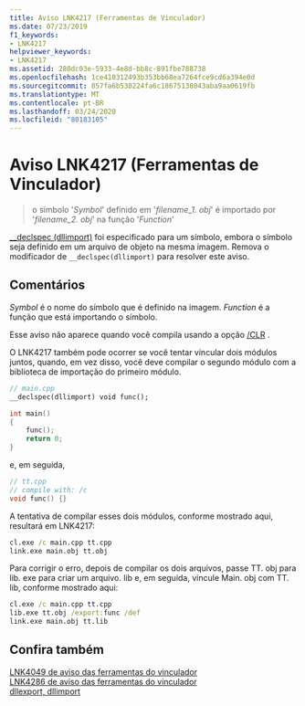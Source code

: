 ```yaml
---
title: Aviso LNK4217 (Ferramentas de Vinculador)
ms.date: 07/23/2019
f1_keywords:
- LNK4217
helpviewer_keywords:
- LNK4217
ms.assetid: 280dc03e-5933-4e8d-bb8c-891fbe788738
ms.openlocfilehash: 1ce410312493b353bb68ea7264fce9cd6a394e0d
ms.sourcegitcommit: 857fa6b530224fa6c18675138043aba9aa0619fb
ms.translationtype: MT
ms.contentlocale: pt-BR
ms.lasthandoff: 03/24/2020
ms.locfileid: "80183105"
---
```

# <a name="linker-tools-warning-lnk4217"></a>Aviso LNK4217 (Ferramentas de Vinculador)

> o símbolo '*Symbol*' definido em '*filename_1. obj*' é importado por '*filename_2. obj*' na função '*Function*'

[__declspec (dllimport)](../../cpp/dllexport-dllimport.md) foi especificado para um símbolo, embora o símbolo seja definido em um arquivo de objeto na mesma imagem. Remova o modificador de `__declspec(dllimport)` para resolver este aviso.

## <a name="remarks"></a>Comentários

*Symbol* é o nome do símbolo que é definido na imagem. *Function* é a função que está importando o símbolo.

Esse aviso não aparece quando você compila usando a opção [/CLR](../../build/reference/clr-common-language-runtime-compilation.md) .

O LNK4217 também pode ocorrer se você tentar vincular dois módulos juntos, quando, em vez disso, você deve compilar o segundo módulo com a biblioteca de importação do primeiro módulo.

```cpp
// main.cpp
__declspec(dllimport) void func();

int main()
{
    func();
    return 0;
}

```

e, em seguida,

```cpp
// tt.cpp
// compile with: /c
void func() {}
```

A tentativa de compilar esses dois módulos, conforme mostrado aqui, resultará em LNK4217:

```cmd
cl.exe /c main.cpp tt.cpp
link.exe main.obj tt.obj
```

Para corrigir o erro, depois de compilar os dois arquivos, passe TT. obj para lib. exe para criar um arquivo. lib e, em seguida, vincule Main. obj com TT. lib, conforme mostrado aqui:

```cmd
cl.exe /c main.cpp tt.cpp
lib.exe tt.obj /export:func /def
link.exe main.obj tt.lib
```

## <a name="see-also"></a>Confira também

[LNK4049 de aviso das ferramentas do vinculador](linker-tools-warning-lnk4049.md) \
[LNK4286 de aviso das ferramentas do vinculador](linker-tools-warning-lnk4286.md) \
[dllexport, dllimport](../../cpp/dllexport-dllimport.md)
